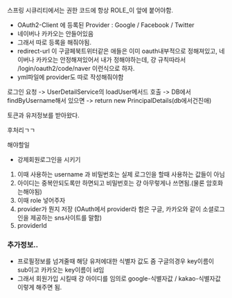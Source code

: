 스프링 시큐리티에서는 권한 코드에 항상 ROLE_이 앞에 붙어야함.



- OAuth2-Client 에 등록된 Provider : Google / Facebook / Twitter
- 네이버나 카카오는 안들어있음
- 그래서 따로 등록을 해줘야됨.
- redirect-url 이 구글페북트위터같은 애들은 이미 oauth내부적으로 정해져있고, 네이버나 카카오는 안정해져있어서
내가 정해야하는데, 걍 규칙따라서 /login/oauth2/code/naver 이런식으로 하자.
- yml파일에 provider도 따로 작성해줘야함



로그인 요청 -> UserDetailService의 loadUser메서드 호출 -> DB에서 findByUsername해서 있으면 -> return new PrincipalDetails(db에서건진애) 

토큰과 유저정보를 받아왔다.

후처리ㄱㄱ

해야할일 
- 강제회원로그인을 시키기
1. 이때 사용하는 username 과 비밀번호는 실제 로그인을 할때 사용하는 값들이 아님
2. 아이디는 중복안되도록만 하면되고 비밀번호는 걍 아무렇게나 쓰면됨.(물론 암호화는해야됨)
3. 이때 role 넣어주자
4. provider가 뭔지 저장 (OAuth에서 provider라 함은 구글, 카카오와 같이 소셜로그인을 제공하는 sns사이트를 말함)
5. providerId 



### 추가정보..
- 프로필정보를 넘겨줄때 해당 유저에대한 식별자 값도 줌
구글의경우 key이름이 sub이고 카카오는 key이름이 id임
- 그래서 회원가입 시킬때 걍 아이디를 임의로 google-식별자값 / kakao-식별자값 이렇게 해주면 됨.

